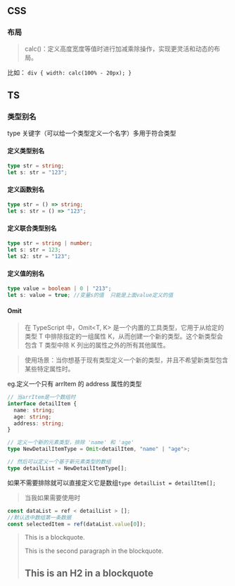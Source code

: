 #

## CSS

### 布局

> calc()：定义高度宽度等值时进行加减乘除操作，实现更灵活和动态的布局。

比如：
`div {
  width: calc(100% - 20px);
}`

## TS

### 类型别名

type 关键字（可以给一个类型定义一个名字）多用于符合类型

#### 定义类型别名

```ts
type str = string;
let s: str = "123";
```

#### 定义函数别名

```ts
type str = () => string;
let s: str = () => "123";
```

#### 定义联合类型别名

```ts
type str = string | number;
let s: str = 123;
let s2: str = "123";
```

#### 定义值的别名

```ts
type value = boolean | 0 | "213";
let s: value = true; //变量s的值  只能是上面value定义的值
```

#### Omit

> 在 TypeScript 中，Omit<T, K> 是一个内置的工具类型，它用于从给定的类型 T 中排除指定的一组属性 K，从而创建一个新的类型。这个新类型会包含 T 类型中除 K 列出的属性之外的所有其他属性。

> 使用场景：当你想基于现有类型定义一个新的类型，并且不希望新类型包含某些特定属性时。

eg.定义一个只有 arrItem 的 address 属性的类型

```ts
// 当arrItem是一个数组时
interface detailItem {
  name: string;
  age: string;
  address: string;
}

// 定义一个新的元素类型，排除 'name' 和 'age'
type NewDetailItemType = Omit<detailItem, "name" | "age">;

// 然后可以定义一个基于新元素类型的数组
type detailList = NewDetailItemType[];
```

​ 如果不需要排除就可以直接定义它是数组`type detailList = detailItem[];`

> 当我如果需要使用时

```js
const dataList = ref < detailList > [];
//默认选中数组第一条数据
const selectedItem = ref(dataList.value[0]);
```

> This is a blockquote.
>
> This is the second paragraph in the blockquote.
>
> ## This is an H2 in a blockquote
